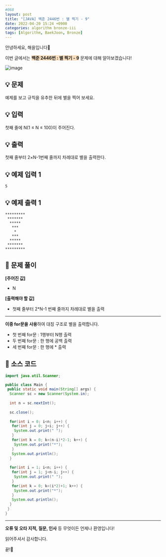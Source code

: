```yaml
---
#068
layout: post
title: "[JAVA] 백준 2446번 : 별 찍기 - 9"
date: 2022-04-20 15:24 +0900
categories: algorithm bronze-iii
tags: [Algorithm, BaekJoon, Bronze]
---
```


안녕하세요, 해을입니다🦖

이번 글에서는 <span style="background-color:#f7ddbe">**백준 2446번 : 별 찍기 - 9**</span> 문제에 대해 알아보겠습니다!

![image](https://user-images.githubusercontent.com/39720852/171013204-8f4476e1-7a2a-4516-8b7a-6e3ff56c174a.png)

## 💡 문제

예제를 보고 규칙을 유추한 뒤에 별을 찍어 보세요.

## 💡 입력

첫째 줄에 N(1 ≤ N ≤ 100)이 주어진다.

## 💡 출력

첫째 줄부터 2×N-1번째 줄까지 차례대로 별을 출력한다.

## 💡 예제 입력 1

```
5
```

## 💡 예제 출력 1

```
*********
 *******
  *****
   ***
    *
   ***
  *****
 *******
*********
```

## 🚩 문제 풀이

**[주어진 값]**

* N

**[출력해야 할 값]**

* 첫째 줄부터 2*N-1 번째 줄까지 차례대로 별을 출력

---

**이중 for문을 사용**하여 대칭 구조로 별을 출력합니다.

* 첫 번째 for문 : 1행부터 N행 출력
* 두 번째 for문 : 한 행에 공백 출력
* 세 번째 for문 : 한 행에 * 출력

## 🚩 소스 코드

``` java
import java.util.Scanner;

public class Main {
 public static void main(String[] args) {  
  Scanner sc = new Scanner(System.in);
  
  int n = sc.nextInt();
  
  sc.close();
  
  for(int i = 0; i<n; i++) {
   for(int j = 0; j<i; j++) {
    System.out.print(" ");
   }
   for(int k = 0; k<(n-i)*2-1; k++) {
    System.out.print("*");
   }
   System.out.println();
  }
  
  for(int i = 1; i<n; i++) {
   for(int j = 1; j<n-i; j++) {
    System.out.print(" ");
   }
   for(int k = 0; k<(i*2)+1; k++) {
    System.out.print("*");
   }
   System.out.println();
  }
 }
}
```

---

**오류 및 오타 지적, 질문, 인사** 등 무엇이든 언제나 환영입니다!

읽어주셔서 감사합니다.

끝!🦕
